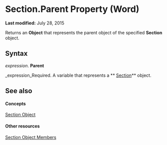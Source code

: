 
# Section.Parent Property (Word)

 **Last modified:** July 28, 2015

Returns an  **Object** that represents the parent object of the specified **Section** object.

## Syntax

 _expression_. **Parent**

 _expression_Required. A variable that represents a  ** [Section](3fe563d8-fc05-c17a-e67b-c50eea7e7f13.md)** object.


## See also


#### Concepts


 [Section Object](3fe563d8-fc05-c17a-e67b-c50eea7e7f13.md)
#### Other resources


 [Section Object Members](bcfdb17e-6f7b-2b21-9f63-7aaca69bd727.md)
